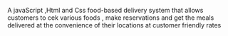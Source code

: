A javaScript ,Html and Css food-based delivery system that allows customers to cek various foods ,  make reservations and get the meals delivered  at the convenience of their locations at customer friendly rates



